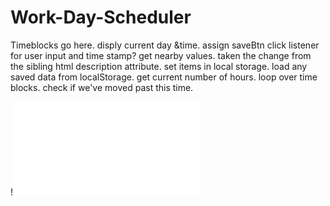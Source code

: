 # Work-Day-Scheduler
Timeblocks go here.
disply current day &time.
assign saveBtn click listener for user input and time stamp?
get nearby values.
taken the change from the sibling html description attribute.
set items in local storage.
load any saved data from localStorage.
get current number of hours.
loop over time blocks.
check if we've moved past this time.

!![day planner demo](.file:///C:/Users/Jaymin/Desktop/Work-Day-Scheduler/indx.html)